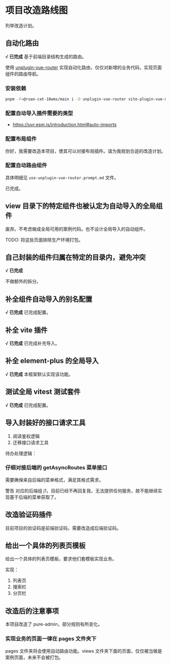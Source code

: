 # 项目改造路线图

列举改造计划。

## 自动化路由

√ **已完成** 基于前端目录结构生成的路由。

使用 [unplugin-vue-router](https://uvr.esm.is/) 实现自动化路由，仅仅对新增的业务代码，实现页面组件的路由导航。

### 安装依赖

```bash
pnpm -F=@ruan-cat-10wms/main i -D unplugin-vue-router vite-plugin-vue-meta-layouts
```

### 配置自动导入插件需要的类型

- https://uvr.esm.is/introduction.html#auto-imports

### 配置布局组件

你好，我需要改造本项目，使其可以对接布局插件。请为我规划合适的改造计划。

### 配置自动路由组件

具体明细见 `use-unplugin-vue-router.prompt.md` 文件。

已完成。

## view 目录下的特定组件也被认定为自动导入的全局组件

废弃。不考虑做成全局可用的案例代码。也不设计全局导入的自动组件。

TODO: 将这些页面排除生产环境打包。

## 自己封装的组件归属在特定的目录内，避免冲突

√ **已完成**

不做额外的拆分。

## 补全组件自动导入的别名配置

√ **已完成** 已完成配置。

## 补全 vite 插件

√ **已完成** 已完成补充导入。

## 补全 element-plus 的全局导入

√ **已完成** 本框架默认实现该功能。

## 测试全局 vitest 测试套件

√ **已完成** 已完成配置。

## 导入封装好的接口请求工具

1. 阅读鉴权逻辑
2. 迁移接口请求工具

待办处理逻辑：

### 仔细对接后端的 getAsyncRoutes 菜单接口

需要确保来自后端的菜单格式，满足其格式需求。

警告 对应的后端组 j1，目前已经不再回复我，无法提供任何服务，故不能继续实现基于后端的菜单获取了。

## 改造验证码插件

目前项目的验证码是前端验证码，需要改造成后端验证码。

## 给出一个具体的列表页模板

给出一个具体的列表页模板，要求他们套模板实现业务。

实现：

1. 列表页
2. 搜索栏
3. 分页栏

## 改造后的注意事项

本项目改造了 pure-admin，部分规则有所变化。

### 实现业务的页面一律在 pages 文件夹下

pages 文件夹将会使用自动路由功能。views 文件夹下面的页面，仅仅被当做是案例页面，未来不会被打包。
